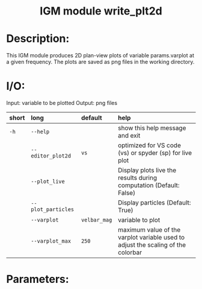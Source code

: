 ### <h1 align="center" id="title">IGM module write_plt2d </h1>

# Description:

This IGM module produces 2D plan-view plots of variable params.varplot at
a given frequency. The plots are saved as png files in the working directory.

# I/O:

Input: variable to be plotted
Output: png files


|short|long|default|help|
| :--- | :--- | :--- | :--- |
|`-h`|`--help`||show this help message and exit|
||`--editor_plot2d`|`vs`|optimized for VS code (vs) or spyder (sp) for live plot|
||`--plot_live`||Display plots live the results during computation (Default: False)|
||`--plot_particles`||Display particles (Default: True)|
||`--varplot`|`velbar_mag`|variable to plot|
||`--varplot_max`|`250`|maximum value of the varplot variable used to adjust the scaling of the colorbar|
 
# Parameters: 
